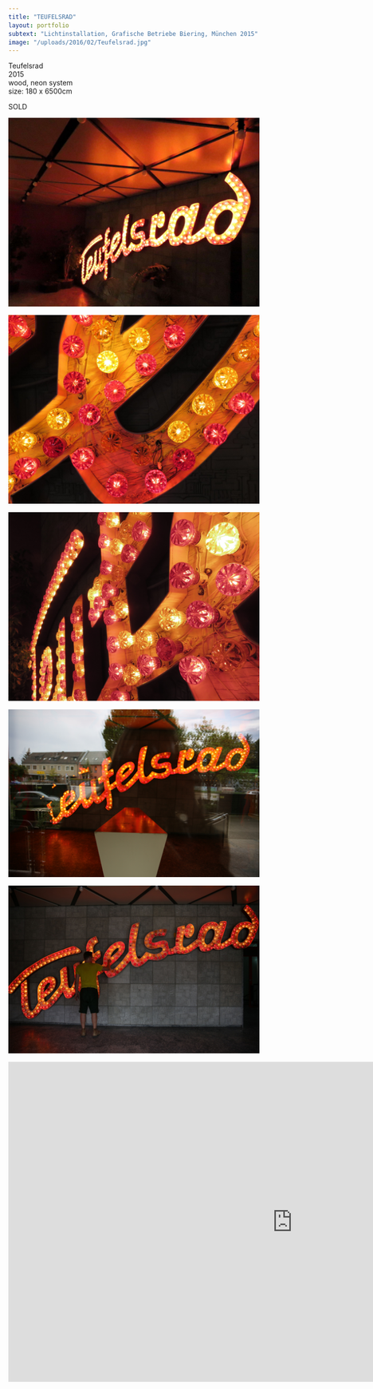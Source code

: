 ```yaml
---
title: "TEUFELSRAD"
layout: portfolio
subtext: "Lichtinstallation, Grafische Betriebe Biering, München 2015"
image: "/uploads/2016/02/Teufelsrad.jpg"
---
```


Teufelsrad  
2015  
wood, neon system  
size: 180 x 6500cm

SOLD

![Teufelsrad](/uploads/2016/02/Teufelsrad.jpg)

![Teufelsrad](/uploads/2016/02/Teufelsrad-2.jpg)



![IMG_0206_web](/uploads/2016/02/IMG_0206_web.jpg)



![8M4A1255_web](/uploads/2016/02/8M4A1255_web.jpg)



![8M4A1265_web](/uploads/2016/02/8M4A1265_web.jpg)




<iframe src="https://www.youtube.com/embed/MojdFLeyh-Y?rel=0" width="1140" height="641" frameborder="0" allowfullscreen="allowfullscreen"></iframe>
